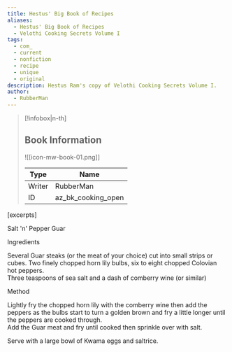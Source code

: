 ```yaml
---
title: Hestus' Big Book of Recipes
aliases:
  - Hestus' Big Book of Recipes
  - Velothi Cooking Secrets Volume I
tags:
  - com_
  - current
  - nonfiction
  - recipe
  - unique
  - original
description: Hestus Ram's copy of Velothi Cooking Secrets Volume I.
author:
  - RubberMan
---
```

> [!infobox|n-th]
> 
> ## Book Information
> 
> ![[icon-mw-book-01.png]]
> 
> | Type | Name |
> | --- | --- |
> | Writer | RubberMan |
> | ID | az_bk_cooking_open |

\[excerpts\]  
  
Salt 'n' Pepper Guar  
  
Ingredients  
  
Several Guar steaks (or the meat of your choice) cut into small strips or cubes. Two finely chopped horn lily bulbs, six to eight chopped Colovian hot peppers.  
Three teaspoons of sea salt and a dash of comberry wine (or similar)  
  
Method  
  
Lightly fry the chopped horn lily with the comberry wine then add the peppers as the bulbs start to turn a golden brown and fry a little longer until the peppers are cooked through.  
Add the Guar meat and fry until cooked then sprinkle over with salt.  
  
Serve with a large bowl of Kwama eggs and saltrice.
